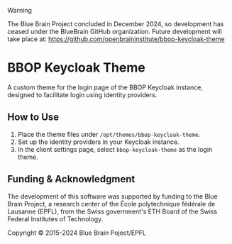 > [!WARNING]
> The Blue Brain Project concluded in December 2024, so development has ceased under the BlueBrain GitHub organization.
> Future development will take place at: https://github.com/openbraininstitute/bbop-keycloak-theme

# BBOP Keycloak Theme

A custom theme for the login page of the BBOP Keycloak instance, designed to facilitate login using identity providers.

## How to Use

1. Place the theme files under `/opt/themes/bbop-keycloak-theme`.
2. Set up the identity providers in your Keycloak instance.
3. In the client settings page, select `bbop-keycloak-theme` as the login theme.

## Funding & Acknowledgment

The development of this software was supported by funding to the Blue Brain Project, a research center of the École polytechnique fédérale de
Lausanne (EPFL), from the Swiss government's ETH Board of the Swiss Federal Institutes of Technology.

Copyright © 2015-2024 Blue Brain Poject/EPFL
